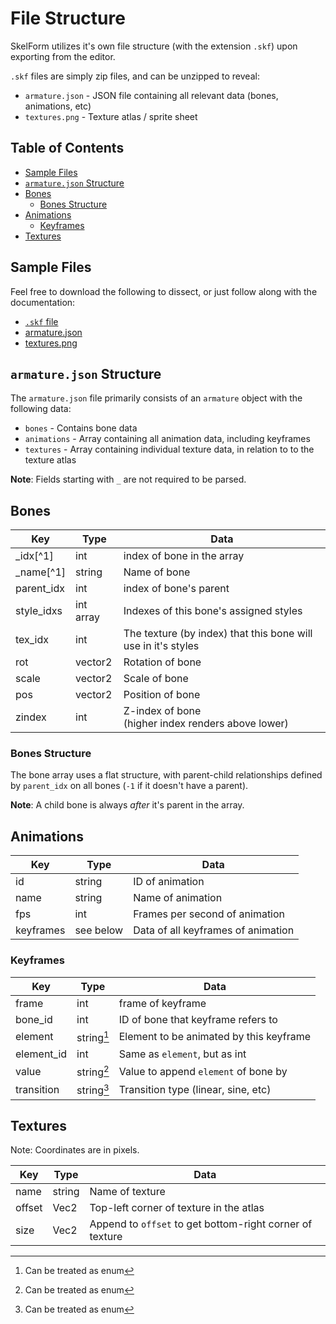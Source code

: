 # File Structure

SkelForm utilizes it's own file structure (with the extension `.skf`) upon
exporting from the editor.

`.skf` files are simply zip files, and can be unzipped to reveal:

- `armature.json` - JSON file containing all relevant data (bones, animations,
  etc)
- `textures.png` - Texture atlas / sprite sheet

## Table of Contents

- [Sample Files](#sample-files)
- [`armature.json` Structure](#armaturejson-structure)
- [Bones](#bones)
  - [Bones Structure](#bones-structure)
- [Animations](#animations)
  - [Keyframes](#keyframes)
- [Textures](#Textures)

## Sample Files

Feel free to download the following to dissect, or just follow along with the
documentation:

- [`.skf` file](https://github.com/Retropaint/skelform_dev_docs/raw/refs/heads/main/skellington.skf)
- <a href="https://raw.githubusercontent.com/Retropaint/skelform_dev_docs/refs/heads/main/armature.json" target="_blank">armature.json</a>
- <a href="https://raw.githubusercontent.com/Retropaint/skelform_dev_docs/refs/heads/main/textures.png" target="_blank">textures.png</a>

## `armature.json` Structure

The `armature.json` file primarily consists of an `armature` object with the
following data:

- `bones` - Contains bone data
- `animations` - Array containing all animation data, including keyframes
- `textures` - Array containing individual texture data, in relation to to the
  texture atlas

**Note**: Fields starting with `_` are not required to be parsed.

## Bones

| Key        | Type      | Data                                                          |
| ---------- | --------- | ------------------------------------------------------------- |
| \_idx[^1]  | int       | index of bone in the array                                    |
| \_name[^1] | string    | Name of bone                                                  |
| parent_idx | int       | index of bone's parent                                        |
| style_idxs | int array | Indexes of this bone's assigned styles                        |
| tex_idx    | int       | The texture (by index) that this bone will use in it's styles |
| rot        | vector2   | Rotation of bone                                              |
| scale      | vector2   | Scale of bone                                                 |
| pos        | vector2   | Position of bone                                              |
| zindex     | int       | Z-index of bone<br>(higher index renders above lower)         |

[^!]: Development aid, not required to be parsed

### Bones Structure

The bone array uses a flat structure, with parent-child relationships defined by
`parent_idx` on all bones (`-1` if it doesn't have a parent).

**Note**: A child bone is always _after_ it's parent in the array.

## Animations

| Key       | Type      | Data                               |
| --------- | --------- | ---------------------------------- |
| id        | string    | ID of animation                    |
| name      | string    | Name of animation                  |
| fps       | int       | Frames per second of animation     |
| keyframes | see below | Data of all keyframes of animation |

### Keyframes

| Key        | Type       | Data                                    |
| ---------- | ---------- | --------------------------------------- |
| frame      | int        | frame of keyframe                       |
| bone_id    | int        | ID of bone that keyframe refers to      |
| element    | string[^3] | Element to be animated by this keyframe |
| element_id | int        | Same as `element`, but as int           |
| value      | string[^3] | Value to append `element` of bone by    |
| transition | string[^3] | Transition type (linear, sine, etc)     |

## Textures

Note: Coordinates are in pixels.

| Key    | Type   | Data                                                     |
| ------ | ------ | -------------------------------------------------------- |
| name   | string | Name of texture                                          |
| offset | Vec2   | Top-left corner of texture in the atlas                  |
| size   | Vec2   | Append to `offset` to get bottom-right corner of texture |

[^3]: Can be treated as enum
